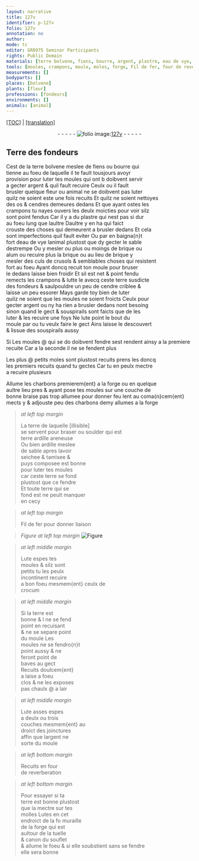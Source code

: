 ```yaml
---
layout: narrative
title: 127v
identifier: p-127v
folio: 127v
annotation: no
author:
mode: tc
editor: GR8975 Seminar Participants
rights: Public Domain
materials: [terre bolvene, fiens, bourre, argent, plastre, eau de vye, brique, alum, culs de crusols, terre, cendre, charbons, terre ardille, ardille, fer, crocum, chaulx @]
tools: [moules, crampons, moule, moles, forge, Fil de fer, four de reverberation, molles, tuelle, souflet]
measurements: []
bodyparts: []
places: [bolvene]
plants: [fleur]
professions: [fondeurs]
environments: []
animals: [animal]
---
```


<p><a href="{{ site.baseurl }}/diplomatic/">[TOC]</a> | <a href="{{ site.baseurl }}/texts/p-127v_tl/">[translation]</a></p><div class="folio" align="center">- - - - - <a href="http://gallica.bnf.fr/ark:/12148/btv1b10500001g/f260.image" target="_blank"><img src="https://cu-mkp.github.io/2017-workshop-edition/assets/photo-icon.png" alt="folio image: " style="display:inline-block; margin-bottom:-3px;"/>127v</a> - - - - - </div>  
  

## Terre des <span class="pro">fondeurs</span>

 
Cest de la <span class="m">terre <span class="pl">bolvene</span></span> meslee de <span class="m">fiens</span> ou <span class="m">bourre</span> qui<br/> tienne au foeu de laquelle il te fault tousjours avoyr<br/> provision pour luter tes <span class="tl">moules</span> qui <span class="del">ont b</span> doibvent servir<br/> a gecter <span class="m">argent</span> & quil fault recuire Ceulx ou il fault<br/> brusler quelque <span class="pa">fleur</span> ou <span class="al">animal</span> ne se doibvent pas luter<br/> quilz ne soient este une fois recuits Et quilz ne soient nettoyes<br/> des os & cendres demeures dedans Et que ayant ostes les<br/> <span class="tl">crampons</span> tu nayes ouvers les deulx moicties pour voir silz<br/> sont point fendus Car il y a du <span class="m">plastre</span> qui nest pas si dur<br/> au foeu lung que laultre Daultre y en ha qui faict<br/> crouste des choses qui demeurent a brusler dedans Et cela<br/> sont imperfections quil fault eviter Ou <span class="del">par</span> en baigna{n}t<br/> fort d<span class="m">eau de vye</span> lanimal plustost que dy gecter le sable<br/> destrempe Ou y mesler ou plus ou moings de <span class="m">brique</span> ou<br/> <span class="m">alum</span> ou recuire plus la <span class="m">brique</span> ou au lieu de <span class="m">brique</span> y<br/> mesler des <span class="m">culs de crusols</span> & semblables choses qui resistent<br/> fort au foeu Ayant doncq recuit ton <span class="tl">moule</span> pour bruser<br/> le dedans laisse bien froidir Et sil est net & point fendu<br/> remects les <span class="tl">crampons</span> & lutte le avecq ceste <span class="m">terre</span> susdicte<br/> des <span class="pro">fondeurs</span> & saulpouldre un peu de <span class="m">cendre</span> criblee &<br/> laisse un peu essorer Mays garde toy bien de luter<br/> <span class="del">quilz ne soient</span> que les <span class="tl">moules</span> ne soient froicts Ceulx pour<br/> gecter <span class="m">argent</span> ou ny ha rien a brusler dedans nont besoing<br/> sinon quand le gect & souspirails sont faicts que de les<br/> luter & les recuire une foys Ne lute point le bout du<br/> <span class="tl">moule</span> par ou tu veulx faire le gect Ains laisse le descouvert<br/> & lissue des souspirails aussy
 
<span class="add">Si</span> Les <span class="tl">moules</span> @ <span class="del">qui</span> se <span class="del">do</span> <span class="add">doibvent</span> fendre sest <span class="del">rendent ainsy</span> a la premiere<br/> recuite Car a la seconde il ne se fendent plus
 
Les plus @ petits <span class="tl">moles</span> sont plustost recuits prens <span class="del">les</span> doncq<br/> les premiers recuits quand tu gectes Car tu en peulx mectre<br/> a recuire plusieurs
 
Allume les <span class="m">charbons</span> premierem{ent} a la <span class="tl">forge</span> ou en quelque<br/> aultre lieu pres & ayant pose tes <span class="tl">moules</span> sur une couche de<br/> bonne braise pas trop allumee pour donner feu lent au coma{n}cem{ent}<br/> mects y & adjouste peu des <span class="m">charbons</span> demy allumes a la <span class="tl">forge</span>
 
> *at left top margin*
> 
> 
>   La <span class="m">terre</span> de laquelle [illisible]<br/> se servent pour braser ou soulder qui est<br/> <span class="m">terre ardille</span> areneuse<br/> Ou bien <span class="m">ardille</span> meslee<br/> de sable apres lavoir<br/> seichee & tamisee & <br/> puys composee est bonne<br/> pour luter tes <span class="tl">moules</span><br/> car ceste <span class="m">terre</span> se fond<br/> plustost que ce fendre<br/> Et toute <span class="m">terre</span> qui se<br/> fond <span class="del">est</span> ne peult manquer<br/> en cecy
 
> *at left top margin*
> 
> 
>   <span class="add"><span class="tl">Fil de <span class="m">fer</span></span> pour donner liaison</span>
 
> *Figure*
> *at left top margin*
> <a href="https://drive.google.com/open?id=0B9-oNrvWdlO5S2VzRmhYUWpfbmc" target="_blank"><img src="https://cu-mkp.github.io/GR8975-edition/assets/photo-icon.png" alt="Figure" style="display:inline-block; margin-bottom:-3px;"/></a>
 
> *at left middle margin*
> 
> 
>   <span class="add">Lute espes tes<br/> <span class="tl">moules</span> & silz sont<br/> petits tu les peulx<br/> incontinent recuire<br/> a bon foeu mesmem{ent} ceulx de<br/> <span class="m">crocum</span></span>
 
> *at left middle margin*
> 
> 
>   Si la <span class="m">terre</span> est<br/> bonne & <span class="del">l</span> ne se fend<br/> point en recuisant<br/> & ne se separe point<br/> du <span class="tl">moule</span> Les<br/> <span class="tl">moules</span> ne se fendro{n}t<br/> point aussy & ne<br/> feront point de<br/> baves au gect<br/> Recuits doulcem{ent}<br/> a laise a foeu<br/> clos & ne les exposes<br/> pas <span class="m">chaulx @</span> a lair
 
> *at left middle margin*
> 
> 
>   Lute asses espes<br/> a deulx ou trois<br/> couches mesmem{ent} au<br/> droict des joinctures<br/> affin que l<span class="m">argent</span> ne<br/> sorte du <span class="tl">moule</span>
 
> *at left bottom margin*
> 
> 
>   Recuits en <span class="tl">four<br/> de reverberation</span>
  
> *at left bottom margin*
> 
> 
>   Pour essayer si ta<br/> <span class="m">terre</span> est bonne plustost<br/> que la mectre sur tes<br/> <span class="tl">molles</span> Lutes <span class="add">en</span> cet<br/> endroict de la <span class="del">fo</span> muraille<br/> de la <span class="tl">forge</span> qui est<br/> aultour de la <span class="tl">tuelle</span><br/> & canon du <span class="tl">souflet</span><br/> & allume le foeu & si elle soubstient sans se fendre<br/> elle sera bonne
 

